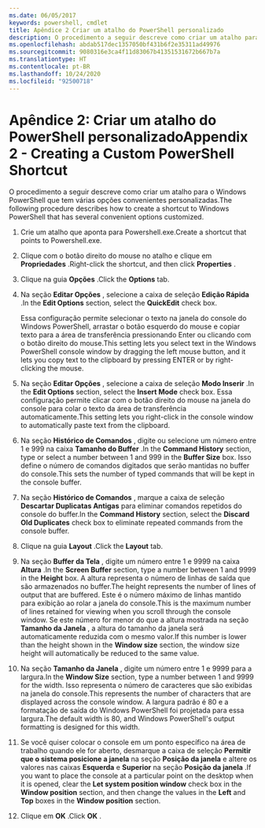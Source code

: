 ```yaml
---
ms.date: 06/05/2017
keywords: powershell, cmdlet
title: Apêndice 2 Criar um atalho do PowerShell personalizado
description: O procedimento a seguir descreve como criar um atalho para o Windows PowerShell que tem várias opções convenientes personalizadas.
ms.openlocfilehash: abdab517dec1357050bf431b6f2e35311ad49976
ms.sourcegitcommit: 9080316e3ca4f11d83067b41351531672b667b7a
ms.translationtype: HT
ms.contentlocale: pt-BR
ms.lasthandoff: 10/24/2020
ms.locfileid: "92500718"
---
```

# <a name="appendix-2---creating-a-custom-powershell-shortcut"></a><span data-ttu-id="e5421-104">Apêndice 2: Criar um atalho do PowerShell personalizado</span><span class="sxs-lookup"><span data-stu-id="e5421-104">Appendix 2 - Creating a Custom PowerShell Shortcut</span></span>

<span data-ttu-id="e5421-105">O procedimento a seguir descreve como criar um atalho para o Windows PowerShell que tem várias opções convenientes personalizadas.</span><span class="sxs-lookup"><span data-stu-id="e5421-105">The following procedure describes how to create a shortcut to Windows PowerShell that has several convenient options customized.</span></span>

1. <span data-ttu-id="e5421-106">Crie um atalho que aponta para Powershell.exe.</span><span class="sxs-lookup"><span data-stu-id="e5421-106">Create a shortcut that points to Powershell.exe.</span></span>

1. <span data-ttu-id="e5421-107">Clique com o botão direito do mouse no atalho e clique em **Propriedades** .</span><span class="sxs-lookup"><span data-stu-id="e5421-107">Right-click the shortcut, and then click **Properties** .</span></span>

1. <span data-ttu-id="e5421-108">Clique na guia **Opções** .</span><span class="sxs-lookup"><span data-stu-id="e5421-108">Click the **Options** tab.</span></span>

1. <span data-ttu-id="e5421-109">Na seção **Editar Opções** , selecione a caixa de seleção **Edição Rápida** .</span><span class="sxs-lookup"><span data-stu-id="e5421-109">In the **Edit Options** section, select the **QuickEdit** check box.</span></span>

    <span data-ttu-id="e5421-110">Essa configuração permite selecionar o texto na janela do console do Windows PowerShell, arrastar o botão esquerdo do mouse e copiar texto para a área de transferência pressionando Enter ou clicando com o botão direito do mouse.</span><span class="sxs-lookup"><span data-stu-id="e5421-110">This setting lets you select text in the Windows PowerShell console window by dragging the left  mouse button, and it lets you copy text to the clipboard by pressing ENTER or by right-clicking  the mouse.</span></span>

1. <span data-ttu-id="e5421-111">Na seção **Editar Opções** , selecione a caixa de seleção **Modo Inserir** .</span><span class="sxs-lookup"><span data-stu-id="e5421-111">In the **Edit Options** section, select the **Insert Mode** check box.</span></span> <span data-ttu-id="e5421-112">Essa configuração permite clicar com o botão direito do mouse na janela do console para colar o texto da área de transferência automaticamente.</span><span class="sxs-lookup"><span data-stu-id="e5421-112">This setting lets you right-click in the console window to automatically paste text from the clipboard.</span></span>

1. <span data-ttu-id="e5421-113">Na seção **Histórico de Comandos** , digite ou selecione um número entre 1 e 999 na caixa **Tamanho do Buffer** .</span><span class="sxs-lookup"><span data-stu-id="e5421-113">In the **Command History** section, type or select a number between 1 and 999 in the **Buffer Size** box.</span></span> <span data-ttu-id="e5421-114">Isso define o número de comandos digitados que serão mantidas no buffer do console.</span><span class="sxs-lookup"><span data-stu-id="e5421-114">This sets the number of typed commands that will be kept in the console buffer.</span></span>

1. <span data-ttu-id="e5421-115">Na seção **Histórico de Comandos** , marque a caixa de seleção **Descartar Duplicatas Antigas** para eliminar comandos repetidos do console do buffer.</span><span class="sxs-lookup"><span data-stu-id="e5421-115">In the **Command History** section, select the **Discard Old Duplicates** check box to eliminate repeated commands from the console buffer.</span></span>

1. <span data-ttu-id="e5421-116">Clique na guia **Layout** .</span><span class="sxs-lookup"><span data-stu-id="e5421-116">Click the **Layout** tab.</span></span>

1. <span data-ttu-id="e5421-117">Na seção **Buffer da Tela** , digite um número entre 1 e 9999 na caixa **Altura** .</span><span class="sxs-lookup"><span data-stu-id="e5421-117">In the **Screen Buffer** section, type a number between 1 and 9999 in the **Height** box.</span></span> <span data-ttu-id="e5421-118">A altura representa o número de linhas de saída que são armazenados no buffer.</span><span class="sxs-lookup"><span data-stu-id="e5421-118">The height represents the number of lines of output that are buffered.</span></span> <span data-ttu-id="e5421-119">Este é o número máximo de linhas mantido para exibição ao rolar a janela do console.</span><span class="sxs-lookup"><span data-stu-id="e5421-119">This is the maximum number of lines retained for viewing when you scroll through the console window.</span></span> <span data-ttu-id="e5421-120">Se este número for menor do que a altura mostrada na seção **Tamanho da Janela** , a altura do tamanho da janela será automaticamente reduzida com o mesmo valor.</span><span class="sxs-lookup"><span data-stu-id="e5421-120">If this number is lower than the height shown in the **Window size** section, the window size height will automatically be reduced to the same value.</span></span>

1. <span data-ttu-id="e5421-121">Na seção **Tamanho da Janela** , digite um número entre 1 e 9999 para a largura.</span><span class="sxs-lookup"><span data-stu-id="e5421-121">In the **Window Size** section, type a number between 1 and 9999 for the width.</span></span> <span data-ttu-id="e5421-122">Isso representa o número de caracteres que são exibidas na janela do console.</span><span class="sxs-lookup"><span data-stu-id="e5421-122">This represents the number of characters that are displayed across the console window.</span></span> <span data-ttu-id="e5421-123">A largura padrão é 80 e a formatação de saída do Windows PowerShell foi projetada para essa largura.</span><span class="sxs-lookup"><span data-stu-id="e5421-123">The default width is 80, and Windows PowerShell's output formatting is designed for this width.</span></span>

1. <span data-ttu-id="e5421-124">Se você quiser colocar o console em um ponto específico na área de trabalho quando ele for aberto, desmarque a caixa de seleção **Permitir que o sistema posicione a janela** na seção **Posição da janela** e altere os valores nas caixas **Esquerda** e **Superior** na seção **Posição da janela** .</span><span class="sxs-lookup"><span data-stu-id="e5421-124">If you want to place the console at a particular point on the desktop when it is opened, clear  the **Let system position window** check box in the **Window position** section, and then change  the values in the **Left** and **Top** boxes in the **Window position** section.</span></span>

1. <span data-ttu-id="e5421-125">Clique em **OK** .</span><span class="sxs-lookup"><span data-stu-id="e5421-125">Click **OK** .</span></span>
